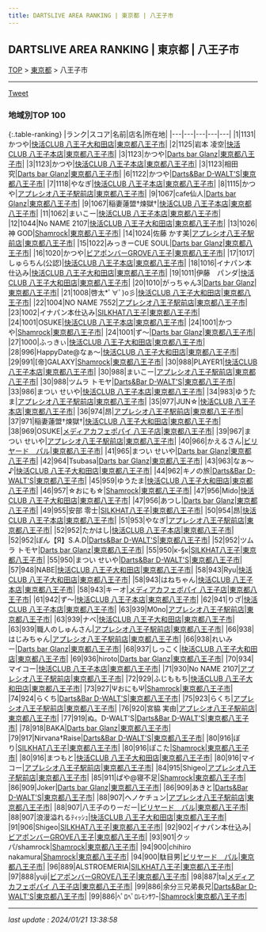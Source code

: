 ```yaml
---
title: DARTSLIVE AREA RANKING | 東京都 | 八王子市
---
```

## DARTSLIVE AREA RANKING | 東京都 | 八王子市

[TOP](/darts/rank/) > [東京都](/darts/rank/東京都/) > 八王子市

___

<a href="https://twitter.com/share?ref_src=twsrc%5Etfw" data-text="DARTSLIVE AREA RANKING | 東京都八王子市" class="twitter-share-button" data-via="DARTSLIVE" data-hashtags="DARTSLIVE" data-related="DARTSLIVE" data-show-count="false">Tweet</a>

### 地域別TOP 100

{:.table-ranking}
|ランク|スコア|名前|店名|所在地|
|---|---|---|---|---|
|1|1131|かつや|<a href="https://search.dartslive.com/jp/shop/16d972932d58bb68774c926eb736cb5a">快活CLUB 八王子大和田店</a>|<a href="/darts/rank/東京都/八王子市">東京都八王子市</a>|
|2|1125|岩本 凌空|<a href="https://search.dartslive.com/jp/shop/b2fcca4d3f062e70b21333aee1bd51e4">快活CLUB 八王子本店</a>|<a href="/darts/rank/東京都/八王子市">東京都八王子市</a>|
|3|1123|かつや|<a href="https://search.dartslive.com/jp/shop/4f01e52d629c7f5058d385ea46352d8f">Darts bar Glanz</a>|<a href="/darts/rank/東京都/八王子市">東京都八王子市</a>|
|3|1123|かつや|<a href="https://search.dartslive.com/jp/shop/b2fcca4d3f062e70b21333aee1bd51e4">快活CLUB 八王子本店</a>|<a href="/darts/rank/東京都/八王子市">東京都八王子市</a>|
|3|1123|相田 究|<a href="https://search.dartslive.com/jp/shop/4f01e52d629c7f5058d385ea46352d8f">Darts bar Glanz</a>|<a href="/darts/rank/東京都/八王子市">東京都八王子市</a>|
|6|1122|かつや|<a href="https://search.dartslive.com/jp/shop/7ff2ea872ca6c1c50d9b047a20a7ba1e">Darts&Bar D-WALT'S</a>|<a href="/darts/rank/東京都/八王子市">東京都八王子市</a>|
|7|1118|やなぎ|<a href="https://search.dartslive.com/jp/shop/b2fcca4d3f062e70b21333aee1bd51e4">快活CLUB 八王子本店</a>|<a href="/darts/rank/東京都/八王子市">東京都八王子市</a>|
|8|1115|かつや|<a href="https://search.dartslive.com/jp/shop/73ca632d1e7f3d100d9b047a20a7ba1e">アプレシオ八王子駅前店</a>|<a href="/darts/rank/東京都/八王子市">東京都八王子市</a>|
|9|1067|cafe仙人|<a href="https://search.dartslive.com/jp/shop/4f01e52d629c7f5058d385ea46352d8f">Darts bar Glanz</a>|<a href="/darts/rank/東京都/八王子市">東京都八王子市</a>|
|9|1067|稲妻蓮盟†煉獄†|<a href="https://search.dartslive.com/jp/shop/b2fcca4d3f062e70b21333aee1bd51e4">快活CLUB 八王子本店</a>|<a href="/darts/rank/東京都/八王子市">東京都八王子市</a>|
|11|1062|まいこー|<a href="https://search.dartslive.com/jp/shop/b2fcca4d3f062e70b21333aee1bd51e4">快活CLUB 八王子本店</a>|<a href="/darts/rank/東京都/八王子市">東京都八王子市</a>|
|12|1044|No NAME 2107|<a href="https://search.dartslive.com/jp/shop/16d972932d58bb68774c926eb736cb5a">快活CLUB 八王子大和田店</a>|<a href="/darts/rank/東京都/八王子市">東京都八王子市</a>|
|13|1026|神 GOD|<a href="https://search.dartslive.com/jp/shop/15d1b5e364f9614b0d9b047a20a7ba1e">Shamrock</a>|<a href="/darts/rank/東京都/八王子市">東京都八王子市</a>|
|14|1024|佐藤 かす美|<a href="https://search.dartslive.com/jp/shop/73ca632d1e7f3d100d9b047a20a7ba1e">アプレシオ八王子駅前店</a>|<a href="/darts/rank/東京都/八王子市">東京都八王子市</a>|
|15|1022|みっきーCUE SOUL|<a href="https://search.dartslive.com/jp/shop/4f01e52d629c7f5058d385ea46352d8f">Darts bar Glanz</a>|<a href="/darts/rank/東京都/八王子市">東京都八王子市</a>|
|16|1020|かつや|<a href="https://search.dartslive.com/jp/shop/36e9652df1b0afd25f9f3321c1147265">ビアポンバーGROVE八王子</a>|<a href="/darts/rank/東京都/八王子市">東京都八王子市</a>|
|17|1017|しゅらちん(公認)|<a href="https://search.dartslive.com/jp/shop/b2fcca4d3f062e70b21333aee1bd51e4">快活CLUB 八王子本店</a>|<a href="/darts/rank/東京都/八王子市">東京都八王子市</a>|
|18|1016|イナパン本仕込み|<a href="https://search.dartslive.com/jp/shop/16d972932d58bb68774c926eb736cb5a">快活CLUB 八王子大和田店</a>|<a href="/darts/rank/東京都/八王子市">東京都八王子市</a>|
|19|1011|伊藤　パンダ|<a href="https://search.dartslive.com/jp/shop/16d972932d58bb68774c926eb736cb5a">快活CLUB 八王子大和田店</a>|<a href="/darts/rank/東京都/八王子市">東京都八王子市</a>|
|20|1010|がっちゃん3|<a href="https://search.dartslive.com/jp/shop/4f01e52d629c7f5058d385ea46352d8f">Darts bar Glanz</a>|<a href="/darts/rank/東京都/八王子市">東京都八王子市</a>|
|21|1008|啓太*ﾟ∀ﾟ)o彡|<a href="https://search.dartslive.com/jp/shop/16d972932d58bb68774c926eb736cb5a">快活CLUB 八王子大和田店</a>|<a href="/darts/rank/東京都/八王子市">東京都八王子市</a>|
|22|1004|NO NAME 7552|<a href="https://search.dartslive.com/jp/shop/73ca632d1e7f3d100d9b047a20a7ba1e">アプレシオ八王子駅前店</a>|<a href="/darts/rank/東京都/八王子市">東京都八王子市</a>|
|23|1002|イナパン本仕込み|<a href="https://search.dartslive.com/jp/shop/a4ade0bb9c7bbe2a0d9b047a20a7ba1e">SILKHAT八王子</a>|<a href="/darts/rank/東京都/八王子市">東京都八王子市</a>|
|24|1001|OSUKE|<a href="https://search.dartslive.com/jp/shop/b2fcca4d3f062e70b21333aee1bd51e4">快活CLUB 八王子本店</a>|<a href="/darts/rank/東京都/八王子市">東京都八王子市</a>|
|24|1001|かつや|<a href="https://search.dartslive.com/jp/shop/15d1b5e364f9614b0d9b047a20a7ba1e">Shamrock</a>|<a href="/darts/rank/東京都/八王子市">東京都八王子市</a>|
|24|1001|ず〜|<a href="https://search.dartslive.com/jp/shop/4f01e52d629c7f5058d385ea46352d8f">Darts bar Glanz</a>|<a href="/darts/rank/東京都/八王子市">東京都八王子市</a>|
|27|1000|ふっきぃ|<a href="https://search.dartslive.com/jp/shop/16d972932d58bb68774c926eb736cb5a">快活CLUB 八王子大和田店</a>|<a href="/darts/rank/東京都/八王子市">東京都八王子市</a>|
|28|996|HappyDate@なぁ〜|<a href="https://search.dartslive.com/jp/shop/16d972932d58bb68774c926eb736cb5a">快活CLUB 八王子大和田店</a>|<a href="/darts/rank/東京都/八王子市">東京都八王子市</a>|
|29|991|[帝]GALAXY|<a href="https://search.dartslive.com/jp/shop/15d1b5e364f9614b0d9b047a20a7ba1e">Shamrock</a>|<a href="/darts/rank/東京都/八王子市">東京都八王子市</a>|
|30|988|PLAYER1|<a href="https://search.dartslive.com/jp/shop/b2fcca4d3f062e70b21333aee1bd51e4">快活CLUB 八王子本店</a>|<a href="/darts/rank/東京都/八王子市">東京都八王子市</a>|
|30|988|まいこー|<a href="https://search.dartslive.com/jp/shop/73ca632d1e7f3d100d9b047a20a7ba1e">アプレシオ八王子駅前店</a>|<a href="/darts/rank/東京都/八王子市">東京都八王子市</a>|
|30|988|ツムラ トモヤ|<a href="https://search.dartslive.com/jp/shop/7ff2ea872ca6c1c50d9b047a20a7ba1e">Darts&Bar D-WALT'S</a>|<a href="/darts/rank/東京都/八王子市">東京都八王子市</a>|
|33|986|まつい せいや|<a href="https://search.dartslive.com/jp/shop/b2fcca4d3f062e70b21333aee1bd51e4">快活CLUB 八王子本店</a>|<a href="/darts/rank/東京都/八王子市">東京都八王子市</a>|
|34|983|ゆうたま|<a href="https://search.dartslive.com/jp/shop/73ca632d1e7f3d100d9b047a20a7ba1e">アプレシオ八王子駅前店</a>|<a href="/darts/rank/東京都/八王子市">東京都八王子市</a>|
|35|977|JUN☆|<a href="https://search.dartslive.com/jp/shop/b2fcca4d3f062e70b21333aee1bd51e4">快活CLUB 八王子本店</a>|<a href="/darts/rank/東京都/八王子市">東京都八王子市</a>|
|36|974|昂|<a href="https://search.dartslive.com/jp/shop/73ca632d1e7f3d100d9b047a20a7ba1e">アプレシオ八王子駅前店</a>|<a href="/darts/rank/東京都/八王子市">東京都八王子市</a>|
|37|971|稲妻蓮盟†煉獄†|<a href="https://search.dartslive.com/jp/shop/16d972932d58bb68774c926eb736cb5a">快活CLUB 八王子大和田店</a>|<a href="/darts/rank/東京都/八王子市">東京都八王子市</a>|
|38|969|OSUKE|<a href="https://search.dartslive.com/jp/shop/ea31a11b7d37bd580d9b047a20a7ba1e">メディアカフェポパイ 八王子店</a>|<a href="/darts/rank/東京都/八王子市">東京都八王子市</a>|
|39|967|まつい せいや|<a href="https://search.dartslive.com/jp/shop/73ca632d1e7f3d100d9b047a20a7ba1e">アプレシオ八王子駅前店</a>|<a href="/darts/rank/東京都/八王子市">東京都八王子市</a>|
|40|966|かえるさん|<a href="https://search.dartslive.com/jp/shop/87b113dee1b221c20d9b047a20a7ba1e">ビリヤード　パル</a>|<a href="/darts/rank/東京都/八王子市">東京都八王子市</a>|
|41|965|まつい せいや|<a href="https://search.dartslive.com/jp/shop/4f01e52d629c7f5058d385ea46352d8f">Darts bar Glanz</a>|<a href="/darts/rank/東京都/八王子市">東京都八王子市</a>|
|42|964|Tsubasa|<a href="https://search.dartslive.com/jp/shop/4f01e52d629c7f5058d385ea46352d8f">Darts bar Glanz</a>|<a href="/darts/rank/東京都/八王子市">東京都八王子市</a>|
|43|963|なぁ〜♪|<a href="https://search.dartslive.com/jp/shop/16d972932d58bb68774c926eb736cb5a">快活CLUB 八王子大和田店</a>|<a href="/darts/rank/東京都/八王子市">東京都八王子市</a>|
|44|962|キノの旅|<a href="https://search.dartslive.com/jp/shop/7ff2ea872ca6c1c50d9b047a20a7ba1e">Darts&Bar D-WALT'S</a>|<a href="/darts/rank/東京都/八王子市">東京都八王子市</a>|
|45|959|ゆうたま|<a href="https://search.dartslive.com/jp/shop/16d972932d58bb68774c926eb736cb5a">快活CLUB 八王子大和田店</a>|<a href="/darts/rank/東京都/八王子市">東京都八王子市</a>|
|46|957|☆おにも☆|<a href="https://search.dartslive.com/jp/shop/15d1b5e364f9614b0d9b047a20a7ba1e">Shamrock</a>|<a href="/darts/rank/東京都/八王子市">東京都八王子市</a>|
|47|956|Mido|<a href="https://search.dartslive.com/jp/shop/16d972932d58bb68774c926eb736cb5a">快活CLUB 八王子大和田店</a>|<a href="/darts/rank/東京都/八王子市">東京都八王子市</a>|
|47|956|あつし|<a href="https://search.dartslive.com/jp/shop/4f01e52d629c7f5058d385ea46352d8f">Darts bar Glanz</a>|<a href="/darts/rank/東京都/八王子市">東京都八王子市</a>|
|49|955|安部 零士|<a href="https://search.dartslive.com/jp/shop/a4ade0bb9c7bbe2a0d9b047a20a7ba1e">SILKHAT八王子</a>|<a href="/darts/rank/東京都/八王子市">東京都八王子市</a>|
|50|954|昂|<a href="https://search.dartslive.com/jp/shop/b2fcca4d3f062e70b21333aee1bd51e4">快活CLUB 八王子本店</a>|<a href="/darts/rank/東京都/八王子市">東京都八王子市</a>|
|51|953|やなぎ|<a href="https://search.dartslive.com/jp/shop/73ca632d1e7f3d100d9b047a20a7ba1e">アプレシオ八王子駅前店</a>|<a href="/darts/rank/東京都/八王子市">東京都八王子市</a>|
|52|952|たかはし|<a href="https://search.dartslive.com/jp/shop/b2fcca4d3f062e70b21333aee1bd51e4">快活CLUB 八王子本店</a>|<a href="/darts/rank/東京都/八王子市">東京都八王子市</a>|
|52|952|ぽん【Я】S.A.D|<a href="https://search.dartslive.com/jp/shop/7ff2ea872ca6c1c50d9b047a20a7ba1e">Darts&Bar D-WALT'S</a>|<a href="/darts/rank/東京都/八王子市">東京都八王子市</a>|
|52|952|ツムラ トモヤ|<a href="https://search.dartslive.com/jp/shop/4f01e52d629c7f5058d385ea46352d8f">Darts bar Glanz</a>|<a href="/darts/rank/東京都/八王子市">東京都八王子市</a>|
|55|950|κ-§κ|<a href="https://search.dartslive.com/jp/shop/a4ade0bb9c7bbe2a0d9b047a20a7ba1e">SILKHAT八王子</a>|<a href="/darts/rank/東京都/八王子市">東京都八王子市</a>|
|55|950|まつい せいや|<a href="https://search.dartslive.com/jp/shop/7ff2ea872ca6c1c50d9b047a20a7ba1e">Darts&Bar D-WALT'S</a>|<a href="/darts/rank/東京都/八王子市">東京都八王子市</a>|
|57|948|NABE|<a href="https://search.dartslive.com/jp/shop/16d972932d58bb68774c926eb736cb5a">快活CLUB 八王子大和田店</a>|<a href="/darts/rank/東京都/八王子市">東京都八王子市</a>|
|58|943|Ryu|<a href="https://search.dartslive.com/jp/shop/16d972932d58bb68774c926eb736cb5a">快活CLUB 八王子大和田店</a>|<a href="/darts/rank/東京都/八王子市">東京都八王子市</a>|
|58|943|はねちゃん|<a href="https://search.dartslive.com/jp/shop/b2fcca4d3f062e70b21333aee1bd51e4">快活CLUB 八王子本店</a>|<a href="/darts/rank/東京都/八王子市">東京都八王子市</a>|
|58|943|キーオ|<a href="https://search.dartslive.com/jp/shop/ea31a11b7d37bd580d9b047a20a7ba1e">メディアカフェポパイ 八王子店</a>|<a href="/darts/rank/東京都/八王子市">東京都八王子市</a>|
|61|942|ず〜|<a href="https://search.dartslive.com/jp/shop/b2fcca4d3f062e70b21333aee1bd51e4">快活CLUB 八王子本店</a>|<a href="/darts/rank/東京都/八王子市">東京都八王子市</a>|
|62|941|りざ|<a href="https://search.dartslive.com/jp/shop/b2fcca4d3f062e70b21333aee1bd51e4">快活CLUB 八王子本店</a>|<a href="/darts/rank/東京都/八王子市">東京都八王子市</a>|
|63|939|M0no|<a href="https://search.dartslive.com/jp/shop/73ca632d1e7f3d100d9b047a20a7ba1e">アプレシオ八王子駅前店</a>|<a href="/darts/rank/東京都/八王子市">東京都八王子市</a>|
|63|939|ナベ|<a href="https://search.dartslive.com/jp/shop/16d972932d58bb68774c926eb736cb5a">快活CLUB 八王子大和田店</a>|<a href="/darts/rank/東京都/八王子市">東京都八王子市</a>|
|63|939|職人のしゅんさん|<a href="https://search.dartslive.com/jp/shop/73ca632d1e7f3d100d9b047a20a7ba1e">アプレシオ八王子駅前店</a>|<a href="/darts/rank/東京都/八王子市">東京都八王子市</a>|
|66|938|はじみちゃん|<a href="https://search.dartslive.com/jp/shop/73ca632d1e7f3d100d9b047a20a7ba1e">アプレシオ八王子駅前店</a>|<a href="/darts/rank/東京都/八王子市">東京都八王子市</a>|
|66|938|れいみー|<a href="https://search.dartslive.com/jp/shop/4f01e52d629c7f5058d385ea46352d8f">Darts bar Glanz</a>|<a href="/darts/rank/東京都/八王子市">東京都八王子市</a>|
|68|937|しっこく|<a href="https://search.dartslive.com/jp/shop/16d972932d58bb68774c926eb736cb5a">快活CLUB 八王子大和田店</a>|<a href="/darts/rank/東京都/八王子市">東京都八王子市</a>|
|69|936|hiroto|<a href="https://search.dartslive.com/jp/shop/4f01e52d629c7f5058d385ea46352d8f">Darts bar Glanz</a>|<a href="/darts/rank/東京都/八王子市">東京都八王子市</a>|
|70|934|マイコー|<a href="https://search.dartslive.com/jp/shop/b2fcca4d3f062e70b21333aee1bd51e4">快活CLUB 八王子本店</a>|<a href="/darts/rank/東京都/八王子市">東京都八王子市</a>|
|71|930|No NAME 2107|<a href="https://search.dartslive.com/jp/shop/73ca632d1e7f3d100d9b047a20a7ba1e">アプレシオ八王子駅前店</a>|<a href="/darts/rank/東京都/八王子市">東京都八王子市</a>|
|72|929|ふじももち|<a href="https://search.dartslive.com/jp/shop/16d972932d58bb68774c926eb736cb5a">快活CLUB 八王子大和田店</a>|<a href="/darts/rank/東京都/八王子市">東京都八王子市</a>|
|73|927|ΨおにもΨ|<a href="https://search.dartslive.com/jp/shop/15d1b5e364f9614b0d9b047a20a7ba1e">Shamrock</a>|<a href="/darts/rank/東京都/八王子市">東京都八王子市</a>|
|74|924|らくち|<a href="https://search.dartslive.com/jp/shop/7ff2ea872ca6c1c50d9b047a20a7ba1e">Darts&Bar D-WALT'S</a>|<a href="/darts/rank/東京都/八王子市">東京都八王子市</a>|
|75|923|らくち|<a href="https://search.dartslive.com/jp/shop/73ca632d1e7f3d100d9b047a20a7ba1e">アプレシオ八王子駅前店</a>|<a href="/darts/rank/東京都/八王子市">東京都八王子市</a>|
|76|920|宮脇 実由|<a href="https://search.dartslive.com/jp/shop/73ca632d1e7f3d100d9b047a20a7ba1e">アプレシオ八王子駅前店</a>|<a href="/darts/rank/東京都/八王子市">東京都八王子市</a>|
|77|919|ぬ。D-WALT&#x27;S|<a href="https://search.dartslive.com/jp/shop/7ff2ea872ca6c1c50d9b047a20a7ba1e">Darts&Bar D-WALT'S</a>|<a href="/darts/rank/東京都/八王子市">東京都八王子市</a>|
|78|918|BAKA|<a href="https://search.dartslive.com/jp/shop/4f01e52d629c7f5058d385ea46352d8f">Darts bar Glanz</a>|<a href="/darts/rank/東京都/八王子市">東京都八王子市</a>|
|79|917|Nirvana†Raise|<a href="https://search.dartslive.com/jp/shop/7ff2ea872ca6c1c50d9b047a20a7ba1e">Darts&Bar D-WALT'S</a>|<a href="/darts/rank/東京都/八王子市">東京都八王子市</a>|
|80|916|ぼり|<a href="https://search.dartslive.com/jp/shop/a4ade0bb9c7bbe2a0d9b047a20a7ba1e">SILKHAT八王子</a>|<a href="/darts/rank/東京都/八王子市">東京都八王子市</a>|
|80|916|ぽこた|<a href="https://search.dartslive.com/jp/shop/15d1b5e364f9614b0d9b047a20a7ba1e">Shamrock</a>|<a href="/darts/rank/東京都/八王子市">東京都八王子市</a>|
|80|916|まつもと|<a href="https://search.dartslive.com/jp/shop/16d972932d58bb68774c926eb736cb5a">快活CLUB 八王子大和田店</a>|<a href="/darts/rank/東京都/八王子市">東京都八王子市</a>|
|80|916|マイコー|<a href="https://search.dartslive.com/jp/shop/73ca632d1e7f3d100d9b047a20a7ba1e">アプレシオ八王子駅前店</a>|<a href="/darts/rank/東京都/八王子市">東京都八王子市</a>|
|84|915|Shigeo|<a href="https://search.dartslive.com/jp/shop/73ca632d1e7f3d100d9b047a20a7ba1e">アプレシオ八王子駅前店</a>|<a href="/darts/rank/東京都/八王子市">東京都八王子市</a>|
|85|911|ぱや@寝不足|<a href="https://search.dartslive.com/jp/shop/15d1b5e364f9614b0d9b047a20a7ba1e">Shamrock</a>|<a href="/darts/rank/東京都/八王子市">東京都八王子市</a>|
|86|909|Joker|<a href="https://search.dartslive.com/jp/shop/4f01e52d629c7f5058d385ea46352d8f">Darts bar Glanz</a>|<a href="/darts/rank/東京都/八王子市">東京都八王子市</a>|
|86|909|あきと|<a href="https://search.dartslive.com/jp/shop/7ff2ea872ca6c1c50d9b047a20a7ba1e">Darts&Bar D-WALT'S</a>|<a href="/darts/rank/東京都/八王子市">東京都八王子市</a>|
|88|907|ヘノケチュン|<a href="https://search.dartslive.com/jp/shop/73ca632d1e7f3d100d9b047a20a7ba1e">アプレシオ八王子駅前店</a>|<a href="/darts/rank/東京都/八王子市">東京都八王子市</a>|
|88|907|八王子のりーだー|<a href="https://search.dartslive.com/jp/shop/87b113dee1b221c20d9b047a20a7ba1e">ビリヤード　パル</a>|<a href="/darts/rank/東京都/八王子市">東京都八王子市</a>|
|88|907|浪漫溢れるﾃｨｯｼｭ|<a href="https://search.dartslive.com/jp/shop/16d972932d58bb68774c926eb736cb5a">快活CLUB 八王子大和田店</a>|<a href="/darts/rank/東京都/八王子市">東京都八王子市</a>|
|91|906|Shigeo|<a href="https://search.dartslive.com/jp/shop/a4ade0bb9c7bbe2a0d9b047a20a7ba1e">SILKHAT八王子</a>|<a href="/darts/rank/東京都/八王子市">東京都八王子市</a>|
|92|902|イナパン本仕込み|<a href="https://search.dartslive.com/jp/shop/36e9652df1b0afd25f9f3321c1147265">ビアポンバーGROVE八王子</a>|<a href="/darts/rank/東京都/八王子市">東京都八王子市</a>|
|93|901|クッパ/shamrock|<a href="https://search.dartslive.com/jp/shop/15d1b5e364f9614b0d9b047a20a7ba1e">Shamrock</a>|<a href="/darts/rank/東京都/八王子市">東京都八王子市</a>|
|94|900|chihiro nakamura|<a href="https://search.dartslive.com/jp/shop/15d1b5e364f9614b0d9b047a20a7ba1e">Shamrock</a>|<a href="/darts/rank/東京都/八王子市">東京都八王子市</a>|
|94|900|駄目男|<a href="https://search.dartslive.com/jp/shop/87b113dee1b221c20d9b047a20a7ba1e">ビリヤード　パル</a>|<a href="/darts/rank/東京都/八王子市">東京都八王子市</a>|
|96|889|ALSTROEMERIA|<a href="https://search.dartslive.com/jp/shop/a4ade0bb9c7bbe2a0d9b047a20a7ba1e">SILKHAT八王子</a>|<a href="/darts/rank/東京都/八王子市">東京都八王子市</a>|
|97|888|yuji|<a href="https://search.dartslive.com/jp/shop/36e9652df1b0afd25f9f3321c1147265">ビアポンバーGROVE八王子</a>|<a href="/darts/rank/東京都/八王子市">東京都八王子市</a>|
|98|887|ta|<a href="https://search.dartslive.com/jp/shop/ea31a11b7d37bd580d9b047a20a7ba1e">メディアカフェポパイ 八王子店</a>|<a href="/darts/rank/東京都/八王子市">東京都八王子市</a>|
|99|886|余分三兄弟長兄|<a href="https://search.dartslive.com/jp/shop/7ff2ea872ca6c1c50d9b047a20a7ba1e">Darts&Bar D-WALT'S</a>|<a href="/darts/rank/東京都/八王子市">東京都八王子市</a>|
|99|886|ﾍﾟﾛﾍﾟﾛﾚﾓﾝｻﾜｰ|<a href="https://search.dartslive.com/jp/shop/15d1b5e364f9614b0d9b047a20a7ba1e">Shamrock</a>|<a href="/darts/rank/東京都/八王子市">東京都八王子市</a>|



___

_last update : 2024/01/21 13:38:58_


<script src="https://cdnjs.cloudflare.com/ajax/libs/jquery/3.6.1/jquery.min.js" integrity="sha512-aVKKRRi/Q/YV+4mjoKBsE4x3H+BkegoM/em46NNlCqNTmUYADjBbeNefNxYV7giUp0VxICtqdrbqU7iVaeZNXA==" crossorigin="anonymous" referrerpolicy="no-referrer"></script>
<script src="https://cdnjs.cloudflare.com/ajax/libs/jquery.tablesorter/2.31.3/js/jquery.tablesorter.min.js" integrity="sha512-qzgd5cYSZcosqpzpn7zF2ZId8f/8CHmFKZ8j7mU4OUXTNRd5g+ZHBPsgKEwoqxCtdQvExE5LprwwPAgoicguNg==" crossorigin="anonymous" referrerpolicy="no-referrer"></script>
<link rel="stylesheet" href="https://cdnjs.cloudflare.com/ajax/libs/jquery.tablesorter/2.31.3/css/theme.default.min.css" integrity="sha512-wghhOJkjQX0Lh3NSWvNKeZ0ZpNn+SPVXX1Qyc9OCaogADktxrBiBdKGDoqVUOyhStvMBmJQ8ZdMHiR3wuEq8+w==" crossorigin="anonymous" referrerpolicy="no-referrer" />
<script>
$(function() {
    $(".table-ranking").tablesorter({sortList:[[0, 0]]});
});
</script>

<script async src="https://platform.twitter.com/widgets.js" charset="utf-8"></script>